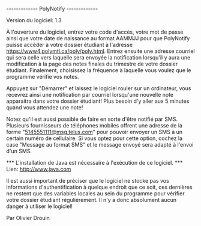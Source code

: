 -------------  PolyNotify  -------------

Version du logiciel: 1.3

À l'ouverture du logiciel, entrez votre code d'accès, votre mot de passe ainsi que votre date de naissance
au format AAMMJJ pour que PolyNotify puisse accéder à votre dossier étudiant à l'adresse https://www4.polymtl.ca/poly/poly.html.
Entrez ensuite une adresse courriel qui sera celle vers laquelle sera envoyée la notification lorsqu'il y aura une modification
à la page des notes finales du trimestre de votre dossier étudiant. Finalement, choisissez la fréquence à laquelle vous voulez
que le programme vérifie vos notes.

Appuyez sur "Démarrer" et laissez le logiciel rouler sur un ordinateur, vous recevrez ainsi une notification par courriel
lorsqu'une nouvelle note apparaitra dans votre dossier étudiant! Plus besoin d'y aller aux 5 minutes quand vous attendez une note!

Notez qu'il est aussi possible de faire en sorte d'être notifié par SMS. Plusieurs fournisseurs de téléphones mobiles offrent
une adresse de la forme "5145551111@msg.telus.com" pour pouvoir envoyer un SMS à un certain numéro de cellulaire. Si vous optez
pour cette option, cochez la case "Message au format SMS" et le message envoyé sera adapté à l'envoi d'un SMS.

*** L'installation de Java est nécessaire à l'exécution de ce logiciel. ***
Lien: http://www.java.com

Il est aussi important de préciser que le logiciel ne stocke pas vos informations d'authentification à quelque endroit que ce soit,
ces dernières ne restent que des variables locales au sein du programme pour vérifier votre dossier étudiant régulièrement.
Il n'y a donc absolument aucun danger à utiliser le logiciel!
    
Par Olivier Drouin
